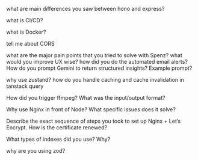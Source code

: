 
what are main differences you saw between hono and express?

what is CI/CD?

what is Docker?

tell me about CORS


what are the major pain points that you tried to solve with Spenz?
what would you improve UX wise?
how did you do the automated email alerts?
How do you prompt Gemini to return structured insights? Example prompt?


why use zustand? 
how do you handle caching and cache invalidation in tanstack query


How did you trigger ffmpeg? What was the input/output format?

Why use Nginx in front of Node? What specific issues does it solve?

Describe the exact sequence of steps you took to set up Nginx + Let’s Encrypt. How is the certificate renewed?

What types of indexes did you use? Why?

why are you using zod?


